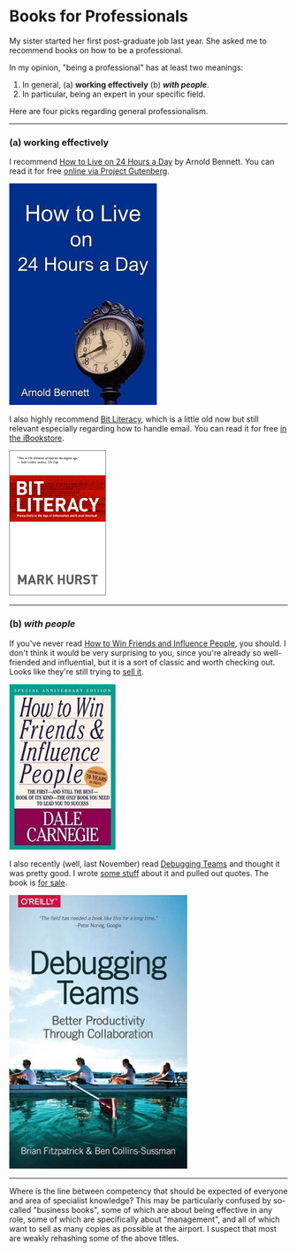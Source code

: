 # Books for Professionals

My sister started her first post-graduate job last year. She asked me to recommend books on how to be a professional.

In my opinion, "being a professional" has at least two meanings:

1. In general, (a) **working effectively** (b) **_with people_**.
2. In particular, being an expert in your specific field.

Here are four picks regarding general professionalism.

---

### (a) **working effectively**

I recommend [How to Live on 24 Hours a Day](https://en.wikipedia.org/wiki/How_to_Live_on_24_Hours_a_Day) by Arnold Bennett. You can read it for free [online via Project Gutenberg](http://www.gutenberg.org/ebooks/2274).

![How to Live on 24 Hours a Day](how_to_live_on_24_hours_a_day.jpeg)

I also highly recommend [Bit Literacy](http://bitliteracy.com/), which is a little old now but still relevant especially regarding how to handle email. You can read it for free [in the iBookstore](http://itunes.apple.com/us/book/isbn9780979368103).

![Bit Literacy](bit_literacy.gif)

---

### (b) _with people_

If you've never read [How to Win Friends and Influence People](https://en.wikipedia.org/wiki/How_to_Win_Friends_and_Influence_People), you should. I don't think it would be very surprising to you, since you're already so well-friended and influential, but it is a sort of classic and worth checking out. Looks like they're still trying to [sell it](http://www.amazon.com/How-Win-Friends-Influence-People/dp/0671027034).

![How to Win Friends and Influence People](how_to_win_and_influence.jpg)

I also recently (well, last November) read [Debugging Teams](http://shop.oreilly.com/product/0636920042372.do) and thought it was pretty good. I wrote [some stuff](http://planspace.org/20151118-debugging_teams/) about it and pulled out quotes. The book is [for sale](http://www.amazon.com/Debugging-Teams-Productivity-through-Collaboration/dp/1491932058).

![Debugging Teams](debugging_teams.png)


---

Where is the line between competency that should be expected of everyone and area of specialist knowledge? This may be particularly confused by so-called "business books", some of which are about being effective in any role, some of which are specifically about "management", and all of which want to sell as many copies as possible at the airport. I suspect that most are weakly rehashing some of the above titles.

